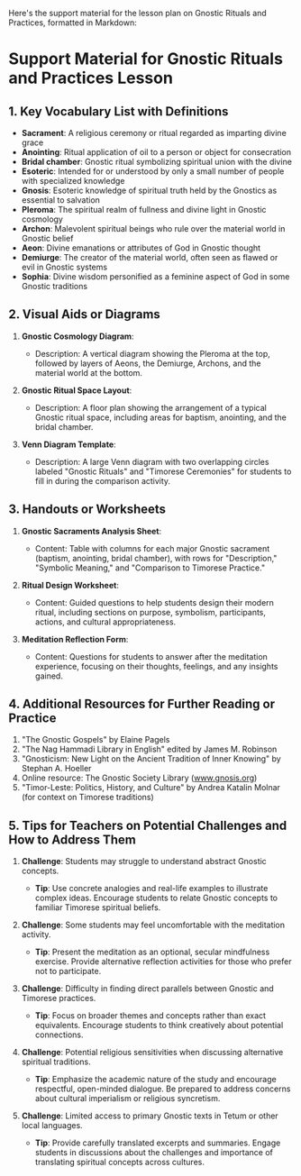 Here's the support material for the lesson plan on Gnostic Rituals and Practices, formatted in Markdown:

# Support Material for Gnostic Rituals and Practices Lesson

## 1. Key Vocabulary List with Definitions

- **Sacrament**: A religious ceremony or ritual regarded as imparting divine grace
- **Anointing**: Ritual application of oil to a person or object for consecration
- **Bridal chamber**: Gnostic ritual symbolizing spiritual union with the divine
- **Esoteric**: Intended for or understood by only a small number of people with specialized knowledge
- **Gnosis**: Esoteric knowledge of spiritual truth held by the Gnostics as essential to salvation
- **Pleroma**: The spiritual realm of fullness and divine light in Gnostic cosmology
- **Archon**: Malevolent spiritual beings who rule over the material world in Gnostic belief
- **Aeon**: Divine emanations or attributes of God in Gnostic thought
- **Demiurge**: The creator of the material world, often seen as flawed or evil in Gnostic systems
- **Sophia**: Divine wisdom personified as a feminine aspect of God in some Gnostic traditions

## 2. Visual Aids or Diagrams

1. **Gnostic Cosmology Diagram**: 
   - Description: A vertical diagram showing the Pleroma at the top, followed by layers of Aeons, the Demiurge, Archons, and the material world at the bottom.

2. **Gnostic Ritual Space Layout**:
   - Description: A floor plan showing the arrangement of a typical Gnostic ritual space, including areas for baptism, anointing, and the bridal chamber.

3. **Venn Diagram Template**:
   - Description: A large Venn diagram with two overlapping circles labeled "Gnostic Rituals" and "Timorese Ceremonies" for students to fill in during the comparison activity.

## 3. Handouts or Worksheets

1. **Gnostic Sacraments Analysis Sheet**:
   - Content: Table with columns for each major Gnostic sacrament (baptism, anointing, bridal chamber), with rows for "Description," "Symbolic Meaning," and "Comparison to Timorese Practice."

2. **Ritual Design Worksheet**:
   - Content: Guided questions to help students design their modern ritual, including sections on purpose, symbolism, participants, actions, and cultural appropriateness.

3. **Meditation Reflection Form**:
   - Content: Questions for students to answer after the meditation experience, focusing on their thoughts, feelings, and any insights gained.

## 4. Additional Resources for Further Reading or Practice

1. "The Gnostic Gospels" by Elaine Pagels
2. "The Nag Hammadi Library in English" edited by James M. Robinson
3. "Gnosticism: New Light on the Ancient Tradition of Inner Knowing" by Stephan A. Hoeller
4. Online resource: The Gnostic Society Library (www.gnosis.org)
5. "Timor-Leste: Politics, History, and Culture" by Andrea Katalin Molnar (for context on Timorese traditions)

## 5. Tips for Teachers on Potential Challenges and How to Address Them

1. **Challenge**: Students may struggle to understand abstract Gnostic concepts.
   - **Tip**: Use concrete analogies and real-life examples to illustrate complex ideas. Encourage students to relate Gnostic concepts to familiar Timorese spiritual beliefs.

2. **Challenge**: Some students may feel uncomfortable with the meditation activity.
   - **Tip**: Present the meditation as an optional, secular mindfulness exercise. Provide alternative reflection activities for those who prefer not to participate.

3. **Challenge**: Difficulty in finding direct parallels between Gnostic and Timorese practices.
   - **Tip**: Focus on broader themes and concepts rather than exact equivalents. Encourage students to think creatively about potential connections.

4. **Challenge**: Potential religious sensitivities when discussing alternative spiritual traditions.
   - **Tip**: Emphasize the academic nature of the study and encourage respectful, open-minded dialogue. Be prepared to address concerns about cultural imperialism or religious syncretism.

5. **Challenge**: Limited access to primary Gnostic texts in Tetum or other local languages.
   - **Tip**: Provide carefully translated excerpts and summaries. Engage students in discussions about the challenges and importance of translating spiritual concepts across cultures.